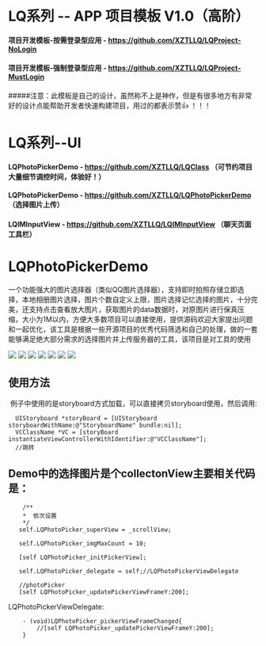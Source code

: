 # LQ系列 -- APP 项目模板 V1.0（高阶）

#### 项目开发模板-按需登录型应用 - https://github.com/XZTLLQ/LQProject-NoLogin
#### 项目开发模板-强制登录型应用 - https://github.com/XZTLLQ/LQProject-MustLogin
#####注意：此模板是自己的设计，虽然称不上是神作，但是有很多地方有非常好的设计点能帮助开发者快速构建项目，用过的都表示赞👍 ！！！

# LQ系列--UI

#### LQPhotoPickerDemo - https://github.com/XZTLLQ/LQClass （可节约项目大量细节调控时间，体验好！）
#### LQPhotoPickerDemo - https://github.com/XZTLLQ/LQPhotoPickerDemo （选择图片上传）
#### LQIMInputView - https://github.com/XZTLLQ/LQIMInputView （聊天页面工具栏）

# LQPhotoPickerDemo
一个功能强大的图片选择器（类似QQ图片选择器），支持即时拍照存储立即选择，本地相册图片选择，图片个数自定义上限，图片选择记忆选择的图片，十分完美，还支持点击查看放大图片，获取图片的data数据时，对原图片进行保真压缩，大小为1M以内，方便大多数项目可以直接使用，提供源码欢迎大家提出问题和一起优化，该工具是根据一些开源项目的优秀代码筛选和自己的处理，做的一套能够满足绝大部分需求的选择图片并上传服务器的工具，该项目是对工具的使用

![](https://raw.githubusercontent.com/XZTLLQ/LQPhotoPickerDemo/master/REDMEIMG/IMG_0683.PNG)
![](https://raw.githubusercontent.com/XZTLLQ/LQPhotoPickerDemo/master/REDMEIMG/IMG_0684.PNG)
![](https://raw.githubusercontent.com/XZTLLQ/LQPhotoPickerDemo/master/REDMEIMG/IMG_0685.PNG)
![](https://raw.githubusercontent.com/XZTLLQ/LQPhotoPickerDemo/master/REDMEIMG/IMG_0711.PNG)
![](https://raw.githubusercontent.com/XZTLLQ/LQPhotoPickerDemo/master/REDMEIMG/IMG_0712.PNG)
![](https://raw.githubusercontent.com/XZTLLQ/LQPhotoPickerDemo/master/REDMEIMG/IMG_0713.PNG)
![](https://raw.githubusercontent.com/XZTLLQ/LQPhotoPickerDemo/master/REDMEIMG/IMG_0714.PNG)

## 使用方法
  例子中使用的是storyboard方式加载，可以直接拷贝storyboard使用，然后调用:
```
  UIStoryboard *storyBoard = [UIStoryboard storyboardWithName:@"StoryboardName" bundle:nil];  
  VCClassName *VC = [storyBoard instantiateViewControllerWithIdentifier:@"VCClassName"];
  //跳转
```
 
## Demo中的选择图片是个collectonView主要相关代码是：
 ```
     /**
     *  依次设置
     */
    self.LQPhotoPicker_superView = _scrollView;
    
    self.LQPhotoPicker_imgMaxCount = 10;
    
    [self LQPhotoPicker_initPickerView];
    
    self.LQPhotoPicker_delegate = self;//LQPhotoPickerViewDelegate
    
    //photoPicker
    [self LQPhotoPicker_updatePickerViewFrameY:200];
```
LQPhotoPickerViewDelegate:
```
    - (void)LQPhotoPicker_pickerViewFrameChanged{
        //[self LQPhotoPicker_updatePickerViewFrameY:200];
    }
```
